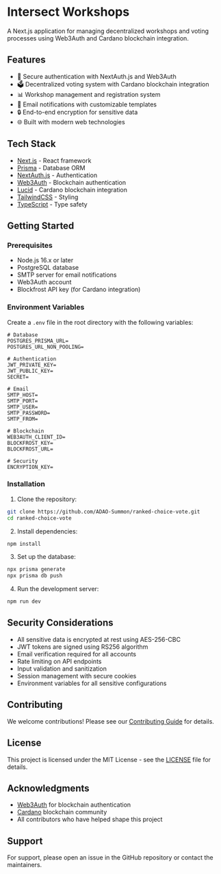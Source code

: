 # Intersect Workshops

A Next.js application for managing decentralized workshops and voting processes using Web3Auth and Cardano blockchain integration.

## Features

- 🔐 Secure authentication with NextAuth.js and Web3Auth
- 🗳️ Decentralized voting system with Cardano blockchain integration
- 📊 Workshop management and registration system
- 📧 Email notifications with customizable templates
- 🔒 End-to-end encryption for sensitive data
- 🌐 Built with modern web technologies

## Tech Stack

- [Next.js](https://nextjs.org/) - React framework
- [Prisma](https://www.prisma.io/) - Database ORM
- [NextAuth.js](https://next-auth.js.org/) - Authentication
- [Web3Auth](https://web3auth.io/) - Blockchain authentication
- [Lucid](https://lucid.spacebudz.io/) - Cardano blockchain integration
- [TailwindCSS](https://tailwindcss.com/) - Styling
- [TypeScript](https://www.typescriptlang.org/) - Type safety

## Getting Started

### Prerequisites

- Node.js 16.x or later
- PostgreSQL database
- SMTP server for email notifications
- Web3Auth account
- Blockfrost API key (for Cardano integration)

### Environment Variables

Create a `.env` file in the root directory with the following variables:

```env
# Database
POSTGRES_PRISMA_URL=
POSTGRES_URL_NON_POOLING=

# Authentication
JWT_PRIVATE_KEY=
JWT_PUBLIC_KEY=
SECRET=

# Email
SMTP_HOST=
SMTP_PORT=
SMTP_USER=
SMTP_PASSWORD=
SMTP_FROM=

# Blockchain
WEB3AUTH_CLIENT_ID=
BLOCKFROST_KEY=
BLOCKFROST_URL=

# Security
ENCRYPTION_KEY=
```

### Installation

1. Clone the repository:
```bash
git clone https://github.com/ADAO-Summon/ranked-choice-vote.git
cd ranked-choice-vote
```

2. Install dependencies:
```bash
npm install
```

3. Set up the database:
```bash
npx prisma generate
npx prisma db push
```

4. Run the development server:
```bash
npm run dev
```

## Security Considerations

- All sensitive data is encrypted at rest using AES-256-CBC
- JWT tokens are signed using RS256 algorithm
- Email verification required for all accounts
- Rate limiting on API endpoints
- Input validation and sanitization
- Session management with secure cookies
- Environment variables for all sensitive configurations

## Contributing

We welcome contributions! Please see our [Contributing Guide](CONTRIBUTING.md) for details.

## License

This project is licensed under the MIT License - see the [LICENSE](LICENSE) file for details.

## Acknowledgments

- [Web3Auth](https://web3auth.io/) for blockchain authentication
- [Cardano](https://cardano.org/) blockchain community
- All contributors who have helped shape this project

## Support

For support, please open an issue in the GitHub repository or contact the maintainers.
